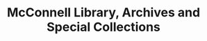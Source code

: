 ---
layout: repo
title: "McConnell Library, Archives and Special Collections"
id: 16272
permalink: repos/16272/
---